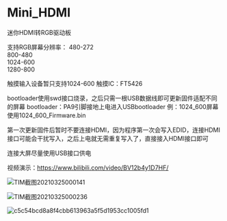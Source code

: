 # Mini_HDMI
迷你HDMI转RGB驱动板

支持RGB屏幕分辨率：
480-272   
800-480   
1024-600   
1280-800   

触摸输入设备暂只支持1024-600 触摸IC：FT5426

bootloader使用swd接口烧录，之后只需一根USB数据线即可更新固件适配不同的屏幕
bootloader：PA9引脚接地上电进入USBbootloader
例：1024_600屏幕使用1024_600_Firmware.bin

第一次更新固件后暂时不要连接HDMI，因为程序第一次会写入EDID，连接HDMI接口可能会干扰写入，之后上电就无需重复写入了，直接接入HDMI接口即可

连接大屏尽量使用USB接口供电

视频演示：https://www.bilibili.com/video/BV12b4y1D7HF/

![TIM截图20210325000141](https://user-images.githubusercontent.com/23308519/138417830-e1c84cad-8b7f-41cf-89d7-91ec1023f105.jpg)

![TIM截图20210325000236](https://user-images.githubusercontent.com/23308519/138417864-7fb795ba-892a-499a-a7b8-9b2f394e9393.jpg)

![c5c54bcd8a8f4cbb613963a5f5d1953cc1005fd1](https://user-images.githubusercontent.com/23308519/138427380-d6260971-d797-4b29-8281-7b88856afefe.jpg)

